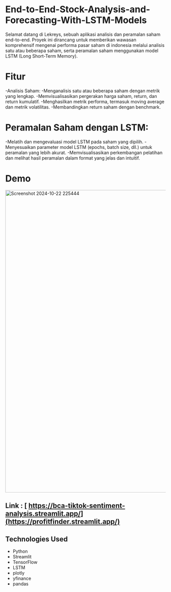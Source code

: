 # End-to-End-Stock-Analysis-and-Forecasting-With-LSTM-Models

Selamat datang di Lekreys, sebuah aplikasi analisis dan peramalan saham end-to-end. Proyek ini dirancang untuk memberikan wawasan komprehensif mengenai performa pasar saham di indonesia melalui analisis satu atau beberapa saham, serta peramalan saham menggunakan model LSTM (Long Short-Term Memory).

# Fitur
-Analisis Saham:
-Menganalisis satu atau beberapa saham dengan metrik yang lengkap.
-Memvisualisasikan pergerakan harga saham, return, dan return kumulatif.
-Menghasilkan metrik performa, termasuk moving average dan metrik volatilitas.
-Membandingkan return saham dengan benchmark.

# Peramalan Saham dengan LSTM:
-Melatih dan mengevaluasi model LSTM pada saham yang dipilih.
-Menyesuaikan parameter model LSTM (epochs, batch size, dll.) untuk peramalan yang lebih akurat.
-Memvisualisasikan perkembangan pelatihan dan melihat hasil peramalan dalam format yang jelas dan intuitif.


# Demo
<img width="949" alt="Screenshot 2024-10-22 225444" src="https://github.com/user-attachments/assets/296d46bf-dff1-49f6-8b84-12ecd17412a3">




## Link : [ https://bca-tiktok-sentiment-analysis.streamlit.app/](https://profitfinder.streamlit.app/)


## Technologies Used
- Python
- Streamlit
- TensorFlow
- LSTM
- plotly
- yfinance
- pandas
  

